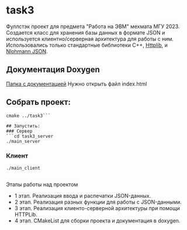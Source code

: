 # task3
Фуллстэк проект для предмета "Работа на ЭВМ" мехмата МГУ 2023.
Создается класс для хранения базы данных в формате JSON и используется клиентно/серверная архитектура для работы с ним. Использовались только стандартные библиотеки С++, [Httplib](https://github.com/yhirose/cpp-httplib), и [Nlohmann JSON](https://github.com/nlohmann/json).
## Документация Doxygen
[Папка с документацией](https://github.com/jakeltree/task3/tree/master/task3/html)
Нужно открыть файл index.html

## Собрать проект:
```cd task3_build
cmake ../task3```

## Запустить:
### Сервер 
```cd task3_server
./main_server
```
### Клиент
```cd task3_clien
./main_client
```

##
Этапы работы над проектом
- 1 этап. Реализация ввода и распечатки JSON-данных.
- 2 этап. Реализация разных функции для работы c JSON-данными.
- 3 этап. Реализация клиенто-серверной архитектуры при помощи HTTPLib.
- 4 этап. CMakeList для сборки проекта и документация в doxygen. 
